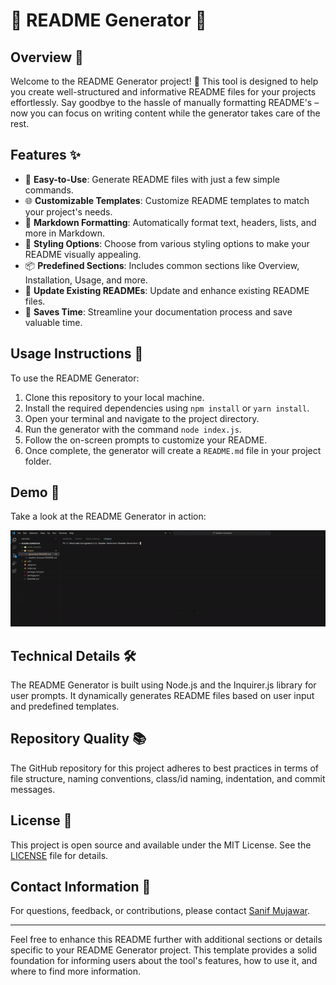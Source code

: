 # 📄 README Generator 📄

## Overview 🌟

Welcome to the README Generator project! 🚀 This tool is designed to help you create well-structured and informative README files for your projects effortlessly. Say goodbye to the hassle of manually formatting README's – now you can focus on writing content while the generator takes care of the rest.

## Features ✨

- 📝 **Easy-to-Use**: Generate README files with just a few simple commands.
- 🌐 **Customizable Templates**: Customize README templates to match your project's needs.
- 📄 **Markdown Formatting**: Automatically format text, headers, lists, and more in Markdown.
- 🎨 **Styling Options**: Choose from various styling options to make your README visually appealing.
- 📦 **Predefined Sections**: Includes common sections like Overview, Installation, Usage, and more.
- 🔄 **Update Existing READMEs**: Update and enhance existing README files.
- 🌟 **Saves Time**: Streamline your documentation process and save valuable time.

## Usage Instructions 📝

To use the README Generator:

1. Clone this repository to your local machine.
2. Install the required dependencies using `npm install` or `yarn install`.
3. Open your terminal and navigate to the project directory.
4. Run the generator with the command `node index.js`.
5. Follow the on-screen prompts to customize your README.
6. Once complete, the generator will create a `README.md` file in your project folder.

## Demo 📸

Take a look at the README Generator in action:

![README Generator Demo](./demo/demo.gif)

## Technical Details 🛠️

The README Generator is built using Node.js and the Inquirer.js library for user prompts. It dynamically generates README files based on user input and predefined templates.

## Repository Quality 📚

The GitHub repository for this project adheres to best practices in terms of file structure, naming conventions, class/id naming, indentation, and commit messages.

## License 📜

This project is open source and available under the MIT License. See the [LICENSE](LICENSE) file for details.

## Contact Information 📧

For questions, feedback, or contributions, please contact [Sanif Mujawar](sanifmujawar@gmail.com).

---

Feel free to enhance this README further with additional sections or details specific to your README Generator project. This template provides a solid foundation for informing users about the tool's features, how to use it, and where to find more information.
